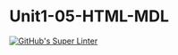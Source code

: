 # Unit1-05-HTML-MDL
[![GitHub's Super Linter](https://github.com/ICS2O-Programming-VanN/Unit1-05-HTML-MDL/workflows/GitHub's%20Super%20Linter/badge.svg)](https://github.com/ICS2O-Programming-VanN/Unit1-05-HTML-MDL/actions)